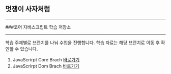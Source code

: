 ## 멋쟁이 사자처럼
---
###코어 자바스크립트 학습 저장소

---

학습 주제별로 브랜치를 나눠 수업을 진행합니다.
학습 자료는 해당 브랜치로 이동 후 확인할 수 있습니다.


1. JavaScrirpt Core Brach [바로가기](https://github.com/yeo-seoyun/core_javascript/tree/01.core)
2. JavaScrirpt Dom Brach [바로가기](https://www.naver.com)